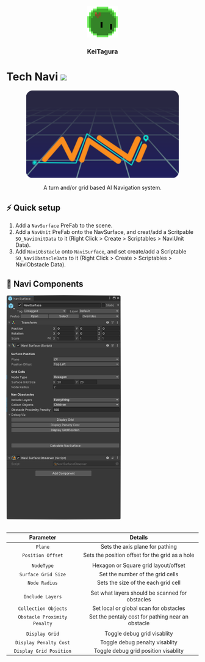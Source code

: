 <div id="header" align="center">
  <img src="https://github.com/KeiTagura/Navi_Tech/blob/main/Art/MonSli.gif" width="82"/>
  <h3 align="center">KeiTagura</h3>
</div>

<h1>
  Tech Navi
  <img src="https://media.giphy.com/media/hvRJCLFzcasrR4ia7z/giphy.gif" width="30px"/>
</h1>



<div align="center">
  <img src="https://github.com/KeiTagura/Navi_Tech/blob/main/Art/Navi.png" width="400" />
</div>

<p align="center">
  A turn and/or grid based AI Navigation system.
</p>


## ⚡ Quick setup

1. Add a `NavSurface` PreFab to the scene.
2. Add a `NavUnit` PreFab onto the NavSurface, and creat/add a Scritpable `SO_NaviUnitData` to it (Right Click > Create > Scriptables > NaviUnit Data).
3. Add `NaviObstacle` onto `NaviSurface`, and set create/add a Scriptable `SO_NaviObstacleData` to it (Right Click > Create > Scriptables > NaviObstacle Data).



## 🔧 Navi Components

<div align="left">
  <img src="https://github.com/KeiTagura/Navi_Tech/blob/main/Inspector_NaviSurface.png" width="300" />
</div>


<br/>
<div align="left">

|         Parameter          |                    Details                      |
| :------------------------: | :---------------------------------------------: |
|          `Plane`           |         Sets the axis plane for pathing         |
|     `Position Offset`      |Sets the position offset for the grid as a hole  |
|                            |                                                 |
|        `NodeType`          |    Hexagon or Square grid layout/offset         |
|    `Surface Grid Size`     |       Set the number of the grid cells          |
|       `Node Radius`        |     Sets the size of the each grid cell         |
|                            |                                                 |
|      `Include Layers`      |Set what layers should be scanned for obstacles  |
|    `Collection Objects`    |     Set local or global scan for obstacles      |
|`Obstacle Proximity Penalty`|Set the pentaly cost for pathing near an obstacle|
|                            |                                                 |
|      `Display Grid`        |          Toggle debug grid visablity            |
|  `Display Penalty Cost`    |         Toggle debug penalty visablity          |
|  `Display Grid Position`   |      Toggle debug grid position visablity       |


</div>


